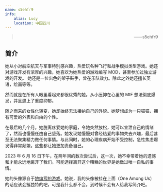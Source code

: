 ```yaml
---
name: s5ehfr9
info:
    alias: Lucy
    location: 中国四川
---
```


<blockquote>
<RandomSpan messages={[
"我现在就... 只想好好做个女孩子",
"我已经伤害过这么多人了...",
"有时候觉得， 要是所有人都能忘掉我就好了... 这样就不会伤到谁了，也不会再犹豫了",
"没有了我大家都会好很多吧?",
"不要在我身上浪费那么多时间...",
"我好笨",
"有时候真的搞不懂为什么我会这么想做女孩子",
"好像现在我的梦想就是好好做一个普通的女孩子... 虽然感觉已经做不到了...",
"对不起...",
"我还是好羡慕那些我认识的重开成功的人，做了我一直想做但是没有勇气做的事",
"感觉我好没用，到死都什么事都没干出来",
"不要像我这样...",
"不要死，至少不要因为我... 我干的坏事已经够多了",
"如果活着很美好的话，有谁会想死掉呢?",
"想要早点结束...",
"如果我哪天突然不回你消息了，你就当我是骗到了你然后不理你了吧",
"如果有下辈子的话，我12岁就来找你贴贴 :3",
]}/>


<p style="text-align: end;">——s5ehfr9</p>
</blockquote>

## 简介

她从小对航空航天与军事特别感兴趣，热爱玩各种飞行和战争模拟类型游戏。她还对游戏开发有浓厚的兴趣，她喜欢为她热爱的游戏编写 MOD，甚至参加过独立游戏的开发。 她还是一位出色的架子鼓手，曾在乐队效力。除此之外她还擅长英语，绘画等等。 

然而就是在所有人眼里看起来都很优秀的她，从小压抑在心里的 MtF 想法彻底爆发，并且患上了重度抑郁。

随之而来的女性化转变，她却始终无法接纳自己的外貌。她梦想成为一只猫猫，拥有可爱的外表和自由的个性。

在最后的几个月，她脱离疼爱她的家庭，令她突然放松，她可以宣泄自己的情绪了，然而也慢慢任由自己堕落。她发现她慢慢对曾经热爱的事物失去兴趣，最后甚至无法聚集精力做任何事情。与此同时，她的心理疾病开始不受控制，急性焦虑爆发得非常频繁。这些都让她更加责备自己。

2023 年 6 月 16 日下午，在两年间的数次尝试后，这一次，她不幸带着她的遗憾和才能永远地离开了我们。可能选择离开这个糟糕的世界是她做过唯一自私的事情。

她的头像源自于[她编写的游戏](https://github.com/DSLapatura/FP/releases/download/v0.0.1/Fermi.Paradox.zip)。她说，我的头像被挂在上面（One Among Us）的话应该会挺独特的吧，可是我什么都不会，到时候不会有人给我写简介吧。
